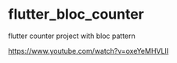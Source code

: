 # flutter_bloc_counter

flutter counter project with bloc pattern

https://www.youtube.com/watch?v=oxeYeMHVLII
